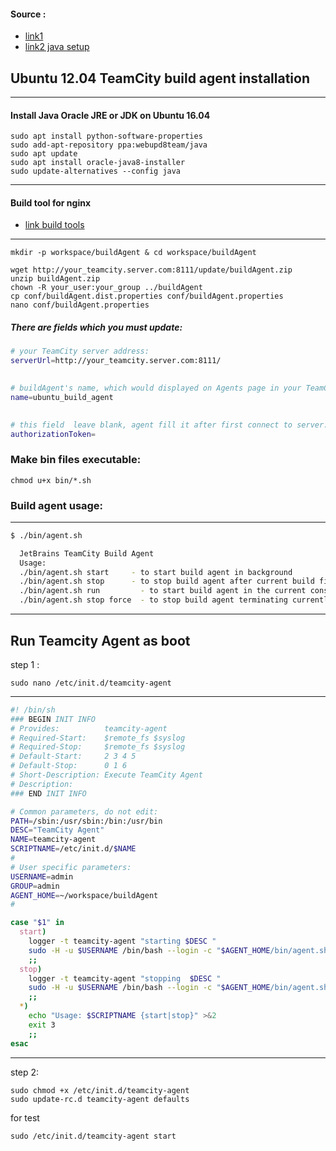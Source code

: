 #### Source :
* [link1](https://makandracards.com/konjoot/21071-ubuntu-12-04-teamcity-build-agent-installation)
* [link2 java setup](https://www.atlantic.net/cloud-hosting/how-to-install-java-jre-jdk-ubuntu-16-04/)

## Ubuntu 12.04 TeamCity build agent installation
_________________
#### Install Java Oracle JRE or JDK on Ubuntu 16.04
``` consle
sudo apt install python-software-properties
sudo add-apt-repository ppa:webupd8team/java
sudo apt update
sudo apt install oracle-java8-installer
sudo update-alternatives --config java
```
_________________
#### Build tool for nginx 
* [link build tools](https://github.com/Qasemt/dev-tutorial/blob/master/LinuxEmbeddedSystems/3.nginx.md)
_________________
``` console 
mkdir -p workspace/buildAgent & cd workspace/buildAgent

wget http://your_teamcity.server.com:8111/update/buildAgent.zip
unzip buildAgent.zip
chown -R your_user:your_group ../buildAgent
cp conf/buildAgent.dist.properties conf/buildAgent.properties
nano conf/buildAgent.properties
```
##### There are fields which you must update:
``` bash 
# your TeamCity server address:
serverUrl=http://your_teamcity.server.com:8111/
 

# buildAgent's name, which would displayed on Agents page in your TeamCity server UI:
name=ubuntu_build_agent

 
# this field  leave blank, agent fill it after first connect to server:
authorizationToken=

```
### Make bin files executable:
``` console 
chmod u+x bin/*.sh
``` 
### Build agent usage:
_________________
``` bash 
$ ./bin/agent.sh

  JetBrains TeamCity Build Agent
  Usage:
  ./bin/agent.sh start     - to start build agent in background
  ./bin/agent.sh stop      - to stop build agent after current build finish
  ./bin/agent.sh run         - to start build agent in the current console
  ./bin/agent.sh stop force  - to stop build agent terminating currently running build

```
_________________
## Run Teamcity Agent  as boot 
step 1 : 

``` console
sudo nano /etc/init.d/teamcity-agent
```
_________________
``` bash
#! /bin/sh
### BEGIN INIT INFO
# Provides:          teamcity-agent
# Required-Start:    $remote_fs $syslog
# Required-Stop:     $remote_fs $syslog
# Default-Start:     2 3 4 5
# Default-Stop:      0 1 6
# Short-Description: Execute TeamCity Agent 
# Description:
### END INIT INFO

# Common parameters, do not edit:
PATH=/sbin:/usr/sbin:/bin:/usr/bin
DESC="TeamCity Agent"
NAME=teamcity-agent
SCRIPTNAME=/etc/init.d/$NAME
#
# User specific parameters:
USERNAME=admin
GROUP=admin
AGENT_HOME=~/workspace/buildAgent
#

case "$1" in
  start)
    logger -t teamcity-agent "starting $DESC "
    sudo -H -u $USERNAME /bin/bash --login -c "$AGENT_HOME/bin/agent.sh start"
    ;;
  stop)
    logger -t teamcity-agent "stopping  $DESC "
    sudo -H -u $USERNAME /bin/bash --login -c "$AGENT_HOME/bin/agent.sh stop"
    ;;
  *)
    echo "Usage: $SCRIPTNAME {start|stop}" >&2
    exit 3
    ;;
esac

```
________
step 2:
``` console 
sudo chmod +x /etc/init.d/teamcity-agent
sudo update-rc.d teamcity-agent defaults
```
for test 
``` console 
sudo /etc/init.d/teamcity-agent start
```
